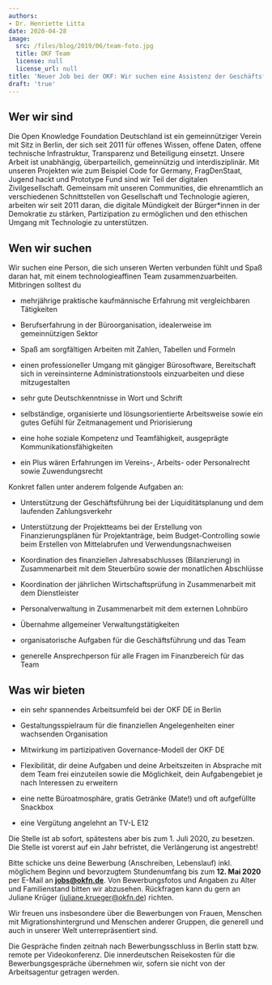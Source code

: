```yaml
---
authors:
- Dr. Henriette Litta
date: 2020-04-28
image:
  src: /files/blog/2019/06/team-foto.jpg
  title: OKF Team
  license: null
  license_url: null
title: 'Neuer Job bei der OKF: Wir suchen eine Assistenz der Geschäftsführung (Vollzeit oder Teilzeit, ab sofort, zunächst befristet auf 1 Jahr)'
draft: 'true'
---
```


## Wer wir sind
Die Open Knowledge Foundation Deutschland ist ein gemeinnütziger Verein mit Sitz in Berlin, der sich seit 2011 für offenes Wissen, offene Daten, offene technische Infrastruktur, Transparenz und Beteiligung einsetzt. Unsere Arbeit ist unabhängig, überparteilich, gemeinnützig und interdisziplinär. Mit unseren Projekten wie zum Beispiel Code for Germany, FragDenStaat, Jugend hackt und Prototype Fund sind wir Teil der digitalen Zivilgesellschaft. Gemeinsam mit unseren Communities, die ehrenamtlich an verschiedenen Schnittstellen von Gesellschaft und Technologie agieren, arbeiten wir seit 2011 daran, die digitale Mündigkeit der Bürger\*innen in der Demokratie zu stärken, Partizipation zu ermöglichen und den ethischen Umgang mit Technologie zu unterstützen. 

## Wen wir suchen
Wir suchen eine Person, die sich unseren Werten verbunden fühlt und Spaß daran hat, mit einem technologieaffinen Team zusammenzuarbeiten. Mitbringen solltest du

- mehrjährige praktische kaufmännische Erfahrung mit vergleichbaren Tätigkeiten

- Berufserfahrung in der Büroorganisation, idealerweise im gemeinnützigen Sektor

- Spaß am sorgfältigen Arbeiten mit Zahlen, Tabellen und Formeln

- einen professioneller Umgang mit gängiger Bürosoftware, Bereitschaft sich in vereinsinterne Administrationstools einzuarbeiten und diese mitzugestalten

- sehr gute Deutschkenntnisse in Wort und Schrift 

- selbständige, organisierte und lösungsorientierte Arbeitsweise sowie ein gutes Gefühl für Zeitmanagement und Priorisierung

- eine hohe soziale Kompetenz und Teamfähigkeit, ausgeprägte Kommunikationsfähigkeiten

- ein Plus wären Erfahrungen im Vereins-, Arbeits- oder Personalrecht sowie Zuwendungsrecht

Konkret fallen unter anderem folgende Aufgaben an: 

- Unterstützung der Geschäftsführung bei der Liquiditätsplanung und dem laufenden Zahlungsverkehr

- Unterstützung der Projektteams bei der Erstellung von Finanzierungsplänen für Projektanträge, beim Budget-Controlling sowie beim Erstellen von Mittelabrufen und Verwendungsnachweisen

- Koordination des finanziellen Jahresabschlusses (Bilanzierung) in Zusammenarbeit mit dem Steuerbüro sowie der monatlichen Abschlüsse

- Koordination der jährlichen Wirtschaftsprüfung in Zusammenarbeit mit dem Dienstleister

- Personalverwaltung in Zusammenarbeit mit dem externen Lohnbüro

- Übernahme allgemeiner Verwaltungstätigkeiten

- organisatorische Aufgaben für die Geschäftsführung und das Team

- generelle Ansprechperson für alle Fragen im Finanzbereich für das Team

## Was wir bieten
- ein sehr spannendes Arbeitsumfeld bei der OKF DE in Berlin

- Gestaltungsspielraum für die finanziellen Angelegenheiten einer wachsenden Organisation

- Mitwirkung im partizipativen Governance-Modell der OKF DE

- Flexibilität, dir deine Aufgaben und deine Arbeitszeiten in Absprache mit dem Team frei einzuteilen sowie die Möglichkeit, dein Aufgabengebiet je nach Interessen zu erweitern

- eine nette Büroatmosphäre, gratis Getränke (Mate!) und oft aufgefüllte Snackbox

- eine Vergütung angelehnt an TV-L E12

Die Stelle ist ab sofort, spätestens aber bis zum 1. Juli 2020, zu besetzen. Die Stelle ist vorerst auf ein Jahr befristet, die Verlängerung ist angestrebt!

Bitte schicke uns deine Bewerbung (Anschreiben, Lebenslauf) inkl. möglichem Beginn und bevorzugtem Stundenumfang bis zum **12. Mai 2020** per E-Mail an **jobs@okfn.de**. Von Bewerbungsfotos und Angaben zu Alter und Familienstand bitten wir abzusehen. Rückfragen kann du gern an Juliane Krüger (juliane.krueger@okfn.de) richten. 

Wir freuen uns insbesondere über die Bewerbungen von Frauen, Menschen mit Migrationshintergrund und Menschen anderer Gruppen, die generell und auch in unserer Welt unterrepräsentiert sind. 
 
Die Gespräche finden zeitnah nach Bewerbungsschluss in Berlin statt bzw. remote per Videokonferenz. Die innerdeutschen Reisekosten für die Bewerbungsgespräche übernehmen wir, sofern sie nicht von der Arbeitsagentur getragen werden.